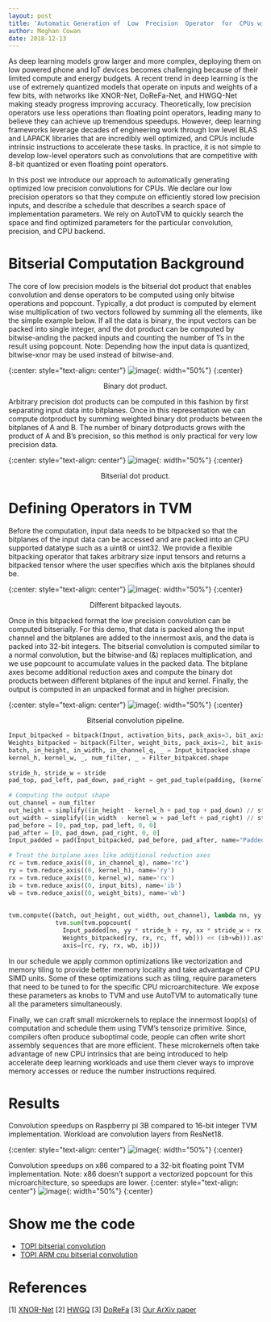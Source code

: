 ```yaml
---
layout: post
title: 'Automatic Generation of  Low  Precision  Operator  for  CPUs with TVM'
author: Meghan Cowan
date: 2018-12-13
---
```


As deep learning models grow larger and more complex, deploying them on low powered phone and IoT 
devices becomes challenging because of their limited compute and energy budgets. A  recent  trend
 in  deep  learning  is  the  use  of  extremely  quantized  models  that operate  on  inputs  and 
 weights  of  a  few  bits, with networks like XNOR-Net, DoReFa-Net, and HWGQ-Net making steady 
progress improving accuracy. Theoretically,  low  precision operators use less operations than 
floating point operators, leading many to believe they can achieve up tremendous speedups. 
However, deep  learning frameworks  leverage  decades  of  engineering  work  through  low  level 
BLAS  and LAPACK libraries that are incredibly well optimized, and CPUs include intrinsic 
instructions to accelerate these tasks.  In  practice,  it  is  not  simple  to  develop low-level 
operators such as convolutions  that  are competitive  with  8-bit  quantized  or  even floating 
point operators.  

In  this  post  we  introduce  our  approach to automatically generating optimized 
low  precision  convolutions for  CPUs. We declare our low precision operators so that they compute 
on efficiently stored low precision inputs, and describe a schedule that describes a search space 
of implementation parameters. We rely on AutoTVM to quickly search the space and find optimized 
parameters for the particular convolution, precision, and CPU backend.  


# Bitserial Computation Background
The  core  of  low  precision  models  is  the bitserial dot product that enables convolution and 
dense operators to be computed using only bitwise operations and popcount. 
 Typically, a dot product is computed by element wise multiplication of two vectors followed by 
 summing all the elements, like the simple example below. If all the data is binary, the input 
 vectors can be packed into single integer, and the dot product can be computed by  bitwise-anding 
 the packed inputs and counting the number of 1’s in the result using popcount. 
Note: Depending how the input data is quantized, bitwise-xnor may be used instead of bitwise-and.

{:center: style="text-align: center"}
![image](/images/low-precision/binary-dotproduct.png){: width="50%"}
{:center}
<center> Binary dot product.</center> <p></p>

Arbitrary precision dot products can be computed in this fashion by first separating input data 
into bitplanes. Once in this representation we can compute dotproduct by summing weighted binary 
dot products between the bitplanes of A and B. The number of binary dotproducts grows with the 
product of A and B’s precision, so this method is only practical for very low precision data. 

{:center: style="text-align: center"}
![image](/images/low-precision/bitserial-dotproduct.png){: width="50%"}
{:center}
<center> Bitserial dot product.</center> <p></p>

# Defining Operators in TVM
Before the computation, input data needs to be bitpacked so that the bitplanes of the input data 
can be accessed and are packed into an CPU supported datatype such as a uint8 or uint32. We provide 
a flexible bitpacking operator that takes arbitrary size input tensors and returns a bitpacked 
tensor where the user specifies which axis the bitplanes should be.

{:center: style="text-align: center"}
![image](/images/low-precision/bitpack.png){: width="50%"}
{:center}
<center> Different bitpacked layouts.</center> <p></p>

Once in this bitpacked format the low precision  convolution can be computed bitserially. 
For this demo, that data is packed along the input channel and the bitplanes are added to the 
innermost axis, and the data is packed into 32-bit integers. The bitserial convolution is computed 
similar to a normal convolution, but the bitwise-and (&) replaces multiplication, and we use 
popcount to accumulate values in the packed data. The bitplane axes become additional reduction axes 
and compute the binary dot products between different bitplanes of the input and kernel.
Finally, the output is computed in an unpacked format and in higher precision.

{:center: style="text-align: center"}
![image](/images/low-precision/workflow.png){: width="50%"}
{:center}
<center> Bitserial convolution pipeline.</center> <p></p>

``` python
Input_bitpacked = bitpack(Input, activation_bits, pack_axis=3, bit_axis=4, pack_type=’uint32’)
Weights_bitpacked = bitpack(Filter, weight_bits, pack_axis=2, bit_axis=4, pack_type=’uint32’)
batch, in_height, in_width, in_channel_q, _ = Input_bitpacked.shape
kernel_h, kernel_w, _, num_filter, _ = Filter_bitpakced.shape
 
stride_h, stride_w = stride
pad_top, pad_left, pad_down, pad_right = get_pad_tuple(padding, (kernel_h, kernel_w))
 
# Computing the output shape
out_channel = num_filter
out_height = simplify((in_height - kernel_h + pad_top + pad_down) // stride_h + 1)
out_width = simplify((in_width - kernel_w + pad_left + pad_right) // stride_w + 1)
pad_before = [0, pad_top, pad_left, 0, 0]
pad_after = [0, pad_down, pad_right, 0, 0]
Input_padded = pad(Input_bitpacked, pad_before, pad_after, name="PaddedInput")
 
# Treat the bitplane axes like additional reduction axes
rc = tvm.reduce_axis((0, in_channel_q), name='rc')
ry = tvm.reduce_axis((0, kernel_h), name='ry')
rx = tvm.reduce_axis((0, kernel_w), name='rx')
ib = tvm.reduce_axis((0, input_bits), name='ib')
wb = tvm.reduce_axis((0, weight_bits), name='wb')
 
 
tvm.compute((batch, out_height, out_width, out_channel), lambda nn, yy, xx, ff:
             tvm.sum(tvm.popcount(
               Input_padded[nn, yy * stride_h + ry, xx * stride_w + rx, rc, ib] &
               Weights_bitpacked[ry, rx, rc, ff, wb])) << (ib+wb))).astype(out_dtype),
               axis=[rc, ry, rx, wb, ib]))

```

In our schedule we apply common optimizations like vectorization and memory tiling to provide better 
memory locality and take advantage of CPU SIMD units. Some of these optimizations such as tiling, 
require parameters that need to be tuned to for the specific CPU microarchitecture. We expose these 
parameters as knobs to TVM and use AutoTVM to automatically tune all the parameters simultaneously. 
 
 
Finally, we can craft small microkernels to replace the innermost loop(s) of computation and schedule
 them using TVM’s tensorize primitive. Since, compilers often produce suboptimal code, people can 
 often write short assembly sequences that are more efficient. These microkernels often take advantage 
 of new CPU intrinsics that are being introduced to help accelerate deep learning workloads and use 
 them clever ways to improve memory accesses or reduce the number instructions required. 

# Results
Convolution speedups on Raspberry pi 3B compared to 16-bit integer TVM implementation.
Workload are convolution layers from ResNet18.

{:center: style="text-align: center"}
![image](/images/low-precision/rasp-conv.png){: width="50%"}
{:center}

Convolution speedups on x86 compared to a 32-bit floating point TVM implementation.
Note: x86 doesn’t support a vectorized popcount for this microarchitecture, so speedups are lower.
{:center: style="text-align: center"}
![image](/images/low-precision/x86-conv.png){: width="50%"}
{:center}

# Show me the code
- [TOPI bitserial convolution](https://github.com/dmlc/tvm/blob/master/topi/python/topi/nn/bitserial_conv2d.py)
- [TOPI ARM cpu bitserial convolution](https://github.com/dmlc/tvm/blob/master/topi/python/topi/arm_cpu/bitserial_conv2d.py)


# References
\[1\] [XNOR-Net](https://arxiv.org/abs/1603.05279)
\[2\] [HWGQ](https://arxiv.org/abs/1702.00953)
\[3\] [DoReFa](https://arxiv.org/abs/1606.06160)
\[3\] [Our ArXiv paper](https://arxiv.org/abs/1810.11066)